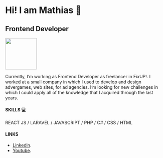  # Hi! I am Mathias :wave:
 ## Frontend Developer
 <img src="https://media.giphy.com/media/du3J3cXyzhj75IOgvA/giphy.gif" width="100" height="100">

 
Currently, I’m working as Frontend Developer as freelancer in FixUP!. I worked at a small company in which I used to develop and design advergames, web sites, for ad agencies. I’m looking for new challenges in which I could apply all of the knowledge that I acquired through the last years.


#### SKILLS :computer:
REACT JS / LARAVEL / JAVASCRIPT / PHP / C# / CSS / HTML 

#### LINKS
- [Linkedin](https://www.linkedin.com/in/mathias-pereira/).
- [Youtube](https://www.youtube.com/channel/UC1BMrWdZwz-qR3CH_wKXVBQ).


